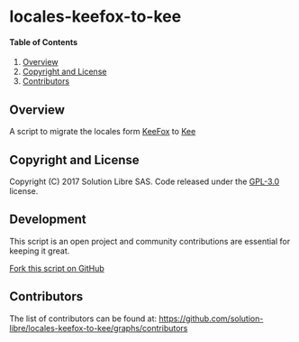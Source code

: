 # locales-keefox-to-kee

#### Table of Contents

1. [Overview](#overview)
2. [Copyright and License](#copyright-and-license)
3. [Contributors](#contributors)

## Overview

A script to migrate the locales form [KeeFox](https://github.com/kee-org/KeeFox/) to [Kee](https://github.com/kee-org/browser-addon/)

## Copyright and License

Copyright (C) 2017 Solution Libre SAS. Code released under the [GPL-3.0](https://raw.githubusercontent.com/solution-libre/website/master/LICENSE) license.

## Development

This script is an open project and community contributions are essential for keeping it great.

[Fork this script on GitHub](https://github.com/solution-libre/locales-keefox-to-kee/fork)

## Contributors

The list of contributors can be found at: https://github.com/solution-libre/locales-keefox-to-kee/graphs/contributors
